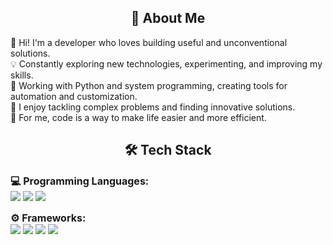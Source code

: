 <h2 align="center">💫 About Me</h2>
🚀 Hi! I'm a developer who loves building useful and unconventional solutions.<br>
💡 Constantly exploring new technologies, experimenting, and improving my skills.<br>
🔧 Working with Python and system programming, creating tools for automation and customization.<br>
📌 I enjoy tackling complex problems and finding innovative solutions.<br>
🎯 For me, code is a way to make life easier and more efficient.

<h2 align="center">🛠 Tech Stack</h2>

<p align="left">
  <span style="font-size:16px; font-weight:bold; vertical-align:middle;">💻 Programming Languages:</span><br>
  <img src="https://img.shields.io/badge/-C/C++-lightpink?style=for-the-badge&logo=c&logoColor=black"/>
  <img src="https://img.shields.io/badge/python-3670A0?style=for-the-badge&logo=python&logoColor=ffdd54"/>
  <img src="https://img.shields.io/badge/Java-ED8B00?style=for-the-badge&logo=openjdk&logoColor=white"/>
</p>

<p align="left">
  <span style="font-size:16px; font-weight:bold; vertical-align:middle;">⚙️ Frameworks:</span><br>
  <img src="https://img.shields.io/badge/FastAPI-009688?style=for-the-badge&logo=fastapi&logoColor=white"/>
  <img src="https://img.shields.io/badge/Django-092E20?style=for-the-badge&logo=django&logoColor=white"/>
  <img src="https://img.shields.io/badge/Flask-000000?style=for-the-badge&logo=flask&logoColor=white"/>
  <img src="https://img.shields.io/badge/Spring-6DB33F?style=for-the-badge&logo=spring&logoColor=white"/>
</p>
